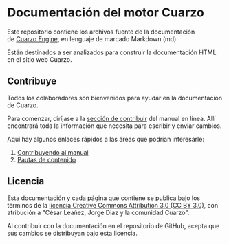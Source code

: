 # Documentación del motor Cuarzo

Este repositorio contiene los archivos fuente de la documentación de [Cuarzo Engine](https://github.com/gabriedev/cuarzo), en lenguaje de marcado Markdown (md).

Están destinados a ser analizados para construir la documentación HTML en el sitio web Cuarzo.

## Contribuye

Todos los colaboradores son bienvenidos para ayudar en la documentación de Cuarzo.

Para comenzar, diríjase a la [sección de contribuir](h) del manual en línea. Allí encontrará toda la información que necesita para escribir y enviar cambios.

Aquí hay algunos enlaces rápidos a las áreas que podrían interesarle:

1. [Contribuyendo al manual](contributing/documentation/contributing_to_the_documentation_es.md)
2. [Pautas de contenido](contributing/documentation/content_guidelines_es.md)

## Licencia

Esta documentación y cada página que contiene se publica bajo los términos de la [licencia Creative Commons Attribution 3.0 (CC BY 3.0)](https://creativecommons.org/licenses/by/3.0/), con atribución a "César Leañez, Jorge Diaz y la comunidad Cuarzo".

Al contribuir con la documentación en el repositorio de GitHub, acepta que sus cambios se distribuyan bajo esta licencia.
